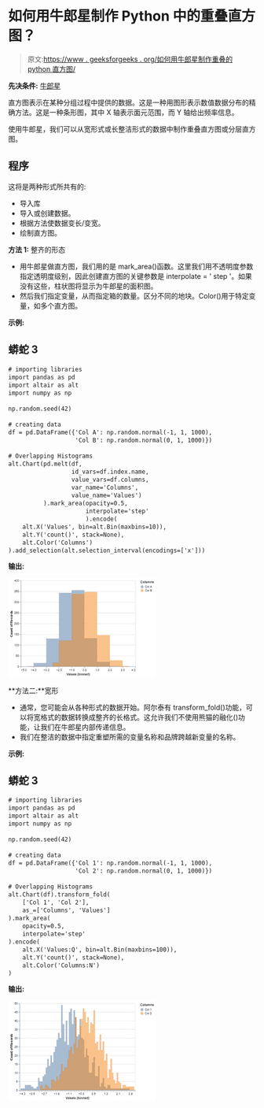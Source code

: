 # 如何用牛郎星制作 Python 中的重叠直方图？

> 原文:[https://www . geeksforgeeks . org/如何用牛郎星制作重叠的 python 直方图/](https://www.geeksforgeeks.org/how-to-make-overlapping-histograms-in-python-with-altair/)

**先决条件:** [牛郎星](https://www.geeksforgeeks.org/introduction-to-altair-in-python/)

直方图表示在某种分组过程中提供的数据。这是一种用图形表示数值数据分布的精确方法。这是一种条形图，其中 X 轴表示面元范围，而 Y 轴给出频率信息。

使用牛郎星，我们可以从宽形式或长整洁形式的数据中制作重叠直方图或分层直方图。

## 程序

这将是两种形式所共有的:

*   导入库
*   导入或创建数据。
*   根据方法使数据变长/变宽。
*   绘制直方图。

**方法 1:** 整齐的形态

*   用牛郎星做直方图，我们用的是 mark_area()函数。这里我们用不透明度参数指定透明度级别，因此创建直方图的关键参数是 interpolate = ' step '。如果没有这些，柱状图将显示为牛郎星的面积图。
*   然后我们指定变量，从而指定箱的数量。区分不同的地块。Color()用于特定变量，如多个直方图。

**示例:**

## 蟒蛇 3

```
# importing libraries
import pandas as pd
import altair as alt
import numpy as np

np.random.seed(42)

# creating data
df = pd.DataFrame({'Col A': np.random.normal(-1, 1, 1000),
                   'Col B': np.random.normal(0, 1, 1000)})

# Overlapping Histograms
alt.Chart(pd.melt(df,
                  id_vars=df.index.name,
                  value_vars=df.columns,
                  var_name='Columns',
                  value_name='Values')
          ).mark_area(opacity=0.5,
                      interpolate='step'
                      ).encode(
    alt.X('Values', bin=alt.Bin(maxbins=10)),
    alt.Y('count()', stack=None),
    alt.Color('Columns')
).add_selection(alt.selection_interval(encodings=['x']))
```

**输出:**

![](img/5ae244afce953b47c6ced425fd4935c6.png)

**方法二:**宽形

*   通常，您可能会从各种形式的数据开始。阿尔泰有 transform_fold()功能，可以将宽格式的数据转换成整齐的长格式。这允许我们不使用熊猫的融化()功能，让我们在牛郎星内部传递信息。
*   我们在整洁的数据中指定重塑所需的变量名称和品牌跨越新变量的名称。

**示例:**

## 蟒蛇 3

```
# importing libraries
import pandas as pd
import altair as alt
import numpy as np

np.random.seed(42)

# creating data
df = pd.DataFrame({'Col 1': np.random.normal(-1, 1, 1000),
                   'Col 2': np.random.normal(0, 1, 1000)})

# Overlapping Histograms
alt.Chart(df).transform_fold(
    ['Col 1', 'Col 2'],
    as_=['Columns', 'Values']
).mark_area(
    opacity=0.5,
    interpolate='step'
).encode(
    alt.X('Values:Q', bin=alt.Bin(maxbins=100)),
    alt.Y('count()', stack=None),
    alt.Color('Columns:N')
)
```

**输出:**

![](img/709380aae672208ad940bbe2b551d852.png)